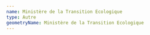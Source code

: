 ```yaml
---
name: Ministère de la Transition Ecologique
type: Autre
geometryName: Ministère de la Transition Ecologique
---
```

